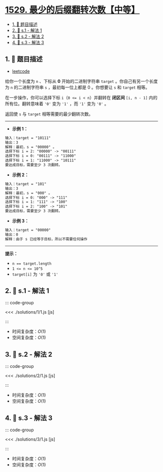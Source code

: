 # [1529. 最少的后缀翻转次数【中等】](https://github.com/tnotesjs/TNotes.leetcode/tree/main/notes/1529.%20%E6%9C%80%E5%B0%91%E7%9A%84%E5%90%8E%E7%BC%80%E7%BF%BB%E8%BD%AC%E6%AC%A1%E6%95%B0%E3%80%90%E4%B8%AD%E7%AD%89%E3%80%91)

<!-- region:toc -->

- [1. 📝 题目描述](#1--题目描述)
- [2. 🎯 s.1 - 解法 1](#2--s1---解法-1)
- [3. 🎯 s.2 - 解法 2](#3--s2---解法-2)
- [4. 🎯 s.3 - 解法 3](#4--s3---解法-3)

<!-- endregion:toc -->

## 1. 📝 题目描述

- [leetcode](https://leetcode.cn/problems/minimum-suffix-flips/)

给你一个长度为 `n` 、下标从 **0** 开始的二进制字符串 `target` 。你自己有另一个长度为 `n` 的二进制字符串 `s` ，最初每一位上都是 0 。你想要让 `s` 和 `target` 相等。

在一步操作，你可以选择下标 `i`（`0 <= i < n`）并翻转在 **闭区间** `[i, n - 1]` 内的所有位。翻转意味着 `'0'` 变为 `'1'` ，而 `'1'` 变为 `'0'` 。

返回使 `s` 与 `target` 相等需要的最少翻转次数。

---

- **示例 1：**

```txt
输入：target = "10111"
输出：3
解释：最初，s = "00000" 。
选择下标 i = 2: "00000" -> "00111"
选择下标 i = 0: "00111" -> "11000"
选择下标 i = 1: "11000" -> "10111"
要达成目标，需要至少 3 次翻转。
```

- **示例 2：**

```txt
输入：target = "101"
输出：3
解释：最初，s = "000" 。
选择下标 i = 0: "000" -> "111"
选择下标 i = 1: "111" -> "100"
选择下标 i = 2: "100" -> "101"
要达成目标，需要至少 3 次翻转。
```

- **示例 3：**

```txt
输入：target = "00000"
输出：0
解释：由于 s 已经等于目标，所以不需要任何操作
```

---

**提示：**

- `n == target.length`
- `1 <= n <= 10^5`
- `target[i]` 为 `'0'` 或 `'1'`

## 2. 🎯 s.1 - 解法 1

::: code-group

<<< ./solutions/1/1.js [js]

:::

- 时间复杂度：$O(1)$
- 空间复杂度：$O(1)$

## 3. 🎯 s.2 - 解法 2

::: code-group

<<< ./solutions/2/1.js [js]

:::

- 时间复杂度：$O(1)$
- 空间复杂度：$O(1)$

## 4. 🎯 s.3 - 解法 3

::: code-group

<<< ./solutions/3/1.js [js]

:::

- 时间复杂度：$O(1)$
- 空间复杂度：$O(1)$
